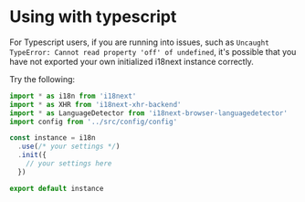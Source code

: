 # Using with typescript

For Typescript users, if you are running into issues, such as `Uncaught TypeError: Cannot read property 'off' of undefined`, it's possible that you have not exported your own initialized i18next instance correctly.

Try the following:

```typescript
import * as i18n from 'i18next'
import * as XHR from 'i18next-xhr-backend'
import * as LanguageDetector from 'i18next-browser-languagedetector'
import config from '../src/config/config'

const instance = i18n
  .use(/* your settings */)
  .init({
    // your settings here
  })

export default instance
```

